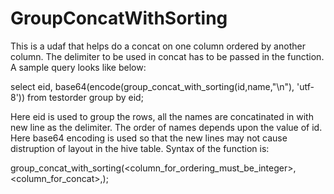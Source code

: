 # GroupConcatWithSorting
This is a udaf that helps do a concat on one column ordered by another column.
The delimiter to be used in concat has to be passed in the function.
A sample query looks like below:

 select eid, base64(encode(group_concat_with_sorting(id,name,"\n"), 'utf-8'))  from testorder group by eid;
 
 Here eid is used to group the rows, all the names are concatinated in with new line as the delimiter.
 The order of names depends upon the value of id.
 Here base64 encoding is used so that the new lines may not cause distruption of layout in the hive table.
 Syntax of the function is:
 
 group_concat_with_sorting(<column_for_ordering_must_be_integer>,<column_for_concat>,<delimiter>);
